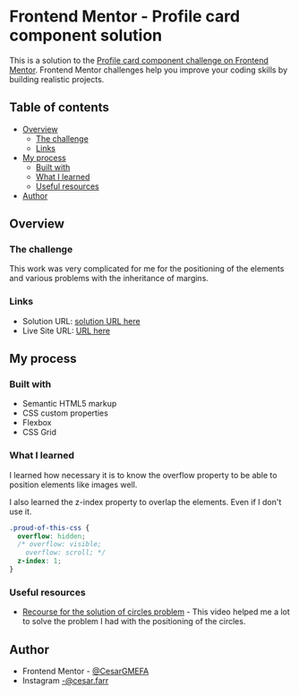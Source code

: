 # Frontend Mentor - Profile card component solution

This is a solution to the [Profile card component challenge on Frontend Mentor](https://www.frontendmentor.io/challenges/profile-card-component-cfArpWshJ). Frontend Mentor challenges help you improve your coding skills by building realistic projects. 

## Table of contents

- [Overview](#overview)
  - [The challenge](#the-challenge)
  - [Links](#links)
- [My process](#my-process)
  - [Built with](#built-with)
  - [What I learned](#what-i-learned)
  - [Useful resources](#useful-resources)
- [Author](#author)

## Overview

### The challenge

This work was very complicated for me for the positioning of the elements and various problems with the inheritance of margins.

### Links

- Solution URL: [solution URL here](https://www.frontendmentor.io/solutions/this-challenge-made-me-somewhat-difficult-r1mhVxRdH)
- Live Site URL: [URL here](https://profile-card-cisar.netlify.app/)

## My process

### Built with

- Semantic HTML5 markup
- CSS custom properties
- Flexbox
- CSS Grid

### What I learned

I learned how necessary it is to know the overflow property to be able to position elements like images well.

I also learned the z-index property to overlap the elements. Even if I don't use it.

```css
.proud-of-this-css {
  overflow: hidden;
  /* overflow: visible;
    overflow: scroll; */
  z-index: 1;
}
```
### Useful resources

- [Recourse for the solution of circles problem](https://www.youtube.com/watch?v=vjObtWO5RvU&t=2126s) - This video helped me a lot to solve the problem I had with the positioning of the circles.

## Author

- Frontend Mentor - [@CesarGMEFA](https://www.frontendmentor.io/profile/CesarGMEFA)
- Instagram -@cesar.farr
